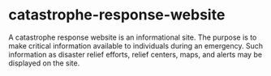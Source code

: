 # catastrophe-response-website
A catastrophe response website is an informational site. The purpose is to make critical information available to individuals during an emergency. Such information as disaster relief efforts, relief centers, maps, and alerts may be displayed on the site. 
